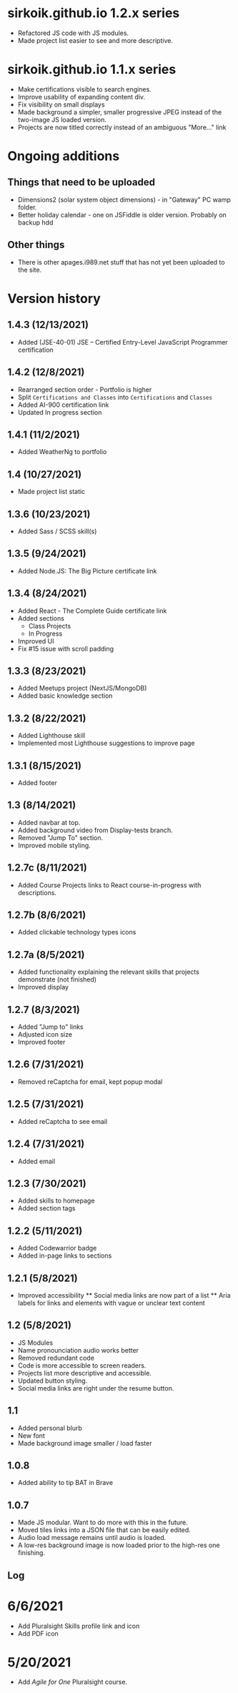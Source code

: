 # sirkoik.github.io 1.2.x series

- Refactored JS code with JS modules.
- Made project list easier to see and more descriptive.

# sirkoik.github.io 1.1.x series

- Make certifications visible to search engines.
- Improve usability of expanding content div.
- Fix visibility on small displays
- Made background a simpler, smaller progressive JPEG instead of the two-image JS loaded version.
- Projects are now titled correctly instead of an ambiguous "More..." link

# Ongoing additions

## Things that need to be uploaded

- Dimensions2 (solar system object dimensions) - in "Gateway" PC wamp folder.
- Better holiday calendar - one on JSFiddle is older version. Probably on backup hdd

## Other things

- There is other apages.i989.net stuff that has not yet been uploaded to the site.

# Version history

## 1.4.3 (12/13/2021)

- Added (JSE-40-01) JSE – Certified Entry-Level JavaScript Programmer certification

## 1.4.2 (12/8/2021)

- Rearranged section order - Portfolio is higher
- Split `Certifications and Classes` into `Certifications` and `Classes`
- Added AI-900 certification link
- Updated In progress section

## 1.4.1 (11/2/2021)

- Added WeatherNg to portfolio

## 1.4 (10/27/2021)

- Made project list static

## 1.3.6 (10/23/2021)

- Added Sass / SCSS skill(s)

## 1.3.5 (9/24/2021)

- Added Node.JS: The Big Picture certificate link

## 1.3.4 (8/24/2021)

- Added React - The Complete Guide certificate link
- Added sections
  - Class Projects
  - In Progress
- Improved UI
- Fix #15 issue with scroll padding

## 1.3.3 (8/23/2021)

- Added Meetups project (NextJS/MongoDB)
- Added basic knowledge section

## 1.3.2 (8/22/2021)

- Added Lighthouse skill
- Implemented most Lighthouse suggestions to improve page

## 1.3.1 (8/15/2021)

- Added footer

## 1.3 (8/14/2021)

- Added navbar at top.
- Added background video from Display-tests branch.
- Removed "Jump To" section.
- Improved mobile styling.

## 1.2.7c (8/11/2021)

- Added Course Projects links to React course-in-progress with descriptions.

## 1.2.7b (8/6/2021)

- Added clickable technology types icons

## 1.2.7a (8/5/2021)

- Added functionality explaining the relevant skills that projects demonstrate (not finished)
- Improved display

## 1.2.7 (8/3/2021)

- Added "Jump to" links
- Adjusted icon size
- Improved footer

## 1.2.6 (7/31/2021)

- Removed reCaptcha for email, kept popup modal

## 1.2.5 (7/31/2021)

- Added reCaptcha to see email

## 1.2.4 (7/31/2021)

- Added email

## 1.2.3 (7/30/2021)

- Added skills to homepage
- Added section tags

## 1.2.2 (5/11/2021)

- Added Codewarrior badge
- Added in-page links to sections

## 1.2.1 (5/8/2021)

- Improved accessibility
  ** Social media links are now part of a list
  ** Aria labels for links and elements with vague or unclear text content

## 1.2 (5/8/2021)

- JS Modules
- Name pronounciation audio works better
- Removed redundant code
- Code is more accessible to screen readers.
- Projects list more descriptive and accessible.
- Updated button styling.
- Social media links are right under the resume button.

## 1.1

- Added personal blurb
- New font
- Made background image smaller / load faster

## 1.0.8

- Added ability to tip BAT in Brave

## 1.0.7

- Made JS modular. Want to do more with this in the future.
- Moved tiles links into a JSON file that can be easily edited.
- Audio load message remains until audio is loaded.
- A low-res background image is now loaded prior to the high-res one finishing.

## Log

# 6/6/2021

- Add Pluralsight Skills profile link and icon
- Add PDF icon

# 5/20/2021

- Add <i>Agile for One</i> Pluralsight course.
